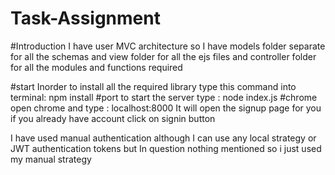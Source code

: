 # Task-Assignment
#Introduction
I have user MVC architecture so I have models folder separate for all the schemas and view folder for all the ejs files and controller folder for all the modules and functions required

#start
Inorder to install all the required library type this command into terminal: npm install
#port
to start the server type : node index.js
#chrome
open chrome and type : localhost:8000
It will open the signup page for you if you already have account click on signin button

I have used manual authentication although I can use any local strategy or JWT authentication tokens but In question nothing mentioned so i just used my manual strategy
